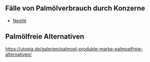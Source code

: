 

## Fälle von Palmölverbrauch durch Konzerne
* <a href="../konzerne/nestle#palmoel">Nestlé</a>

## Palmölfreie Alternativen
https://utopia.de/galerien/palmoel-produkte-marke-palmoelfreie-alternativen/
